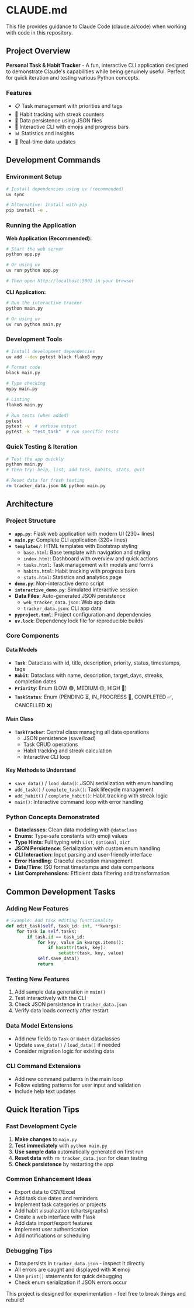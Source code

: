 # CLAUDE.md

This file provides guidance to Claude Code (claude.ai/code) when working with code in this repository.

## Project Overview

**Personal Task & Habit Tracker** - A fun, interactive CLI application designed to demonstrate Claude's capabilities while being genuinely useful. Perfect for quick iteration and testing various Python concepts.

### Features
- 📋 Task management with priorities and tags
- 🎯 Habit tracking with streak counters
- 💾 Data persistence using JSON files
- 🎨 Interactive CLI with emojis and progress bars
- 📊 Statistics and insights
- 🔄 Real-time data updates

## Development Commands

### Environment Setup
```bash
# Install dependencies using uv (recommended)
uv sync

# Alternative: Install with pip
pip install -e .
```

### Running the Application

**Web Application (Recommended):**
```bash
# Start the web server
python app.py

# Or using uv
uv run python app.py

# Then open http://localhost:5001 in your browser
```

**CLI Application:**
```bash
# Run the interactive tracker
python main.py

# Or using uv
uv run python main.py
```

### Development Tools
```bash
# Install development dependencies
uv add --dev pytest black flake8 mypy

# Format code
black main.py

# Type checking
mypy main.py

# Linting
flake8 main.py

# Run tests (when added)
pytest
pytest -v  # verbose output
pytest -k "test_task"  # run specific tests
```

### Quick Testing & Iteration
```bash
# Test the app quickly
python main.py
# Then try: help, list, add task, habits, stats, quit

# Reset data for fresh testing
rm tracker_data.json && python main.py
```

## Architecture

### Project Structure
- **`app.py`**: Flask web application with modern UI (230+ lines)
- **`main.py`**: Complete CLI application (320+ lines)
- **`templates/`**: HTML templates with Bootstrap styling
  - `base.html`: Base template with navigation and styling
  - `index.html`: Dashboard with overview and quick actions
  - `tasks.html`: Task management with modals and forms
  - `habits.html`: Habit tracking with progress bars
  - `stats.html`: Statistics and analytics page
- **`demo.py`**: Non-interactive demo script
- **`interactive_demo.py`**: Simulated interactive session
- **Data Files**: Auto-generated JSON persistence
  - `web_tracker_data.json`: Web app data
  - `tracker_data.json`: CLI app data
- **`pyproject.toml`**: Project configuration and dependencies
- **`uv.lock`**: Dependency lock file for reproducible builds

### Core Components

#### Data Models
- **`Task`**: Dataclass with id, title, description, priority, status, timestamps, tags
- **`Habit`**: Dataclass with name, description, target_days, streaks, completion dates
- **`Priority`**: Enum (LOW 🟢, MEDIUM 🟡, HIGH 🔴)
- **`TaskStatus`**: Enum (PENDING ⏳, IN_PROGRESS 🔄, COMPLETED ✅, CANCELLED ❌)

#### Main Class
- **`TaskTracker`**: Central class managing all data operations
  - JSON persistence (save/load)
  - Task CRUD operations
  - Habit tracking and streak calculation
  - Interactive CLI loop

#### Key Methods to Understand
- `save_data()` / `load_data()`: JSON serialization with enum handling
- `add_task()` / `complete_task()`: Task lifecycle management
- `add_habit()` / `complete_habit()`: Habit tracking with streak logic
- `main()`: Interactive command loop with error handling

### Python Concepts Demonstrated
- **Dataclasses**: Clean data modeling with `@dataclass`
- **Enums**: Type-safe constants with emoji values
- **Type Hints**: Full typing with `List`, `Optional`, `Dict`
- **JSON Persistence**: Serialization with custom enum handling
- **CLI Interaction**: Input parsing and user-friendly interface
- **Error Handling**: Graceful exception management
- **Date/Time**: ISO format timestamps and date comparisons
- **List Comprehensions**: Efficient data filtering and transformation

## Common Development Tasks

### Adding New Features
```python
# Example: Add task editing functionality
def edit_task(self, task_id: int, **kwargs):
    for task in self.tasks:
        if task.id == task_id:
            for key, value in kwargs.items():
                if hasattr(task, key):
                    setattr(task, key, value)
            self.save_data()
            return
```

### Testing New Features
1. Add sample data generation in `main()`
2. Test interactively with the CLI
3. Check JSON persistence in `tracker_data.json`
4. Verify data loads correctly after restart

### Data Model Extensions
- Add new fields to `Task` or `Habit` dataclasses
- Update `save_data()` / `load_data()` if needed
- Consider migration logic for existing data

### CLI Command Extensions
- Add new command patterns in the main loop
- Follow existing patterns for user input and validation
- Include help text updates

## Quick Iteration Tips

### Fast Development Cycle
1. **Make changes** to `main.py`
2. **Test immediately** with `python main.py`
3. **Use sample data** automatically generated on first run
4. **Reset data** with `rm tracker_data.json` for clean testing
5. **Check persistence** by restarting the app

### Common Enhancement Ideas
- Export data to CSV/Excel
- Add task due dates and reminders
- Implement task categories or projects
- Add habit visualization (charts/graphs)
- Create a web interface with Flask
- Add data import/export features
- Implement user authentication
- Add notifications or scheduling

### Debugging Tips
- Data persists in `tracker_data.json` - inspect it directly
- All errors are caught and displayed with ❌ emoji
- Use `print()` statements for quick debugging
- Check enum serialization if JSON errors occur

This project is designed for experimentation - feel free to break things and rebuild!